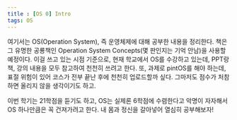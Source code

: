 ```yaml
---
title : [OS 0] Intro
tags: OS
---
```


여기서는 OS(Operation System), 즉 운영체제에 대해 공부한 내용을 정리한다. 책은 그 유명한 공룡책인 Operation System Concepts(몇 판인지는 기억 안남)을 사용할 예정이다. 이걸 쓰고 있는 시점 기준으로, 현재 학교에서 OS를 수강하고 있는데, PPT랑 책, 강의 내용을 모두 참고하여 천천히 쓰려고 한다. 또, 과제로 pintOS를 해야 하는데, 표절 위험이 있어 코스가 전부 끝난 후에 천천히 업로드할까 싶다. 그마저도 점수가 처참하면 올리지 않을 생각이기도 하고.

이번 학기는 21학점을 듣기도 하고, OS는 실제론 6학점에 수렴한다고 악명이 자자해서 OS 하나만큼은 꼭 건져가려고 한다. 내 몸과 정신을 갈아넣어 열심히 공부해보자!
